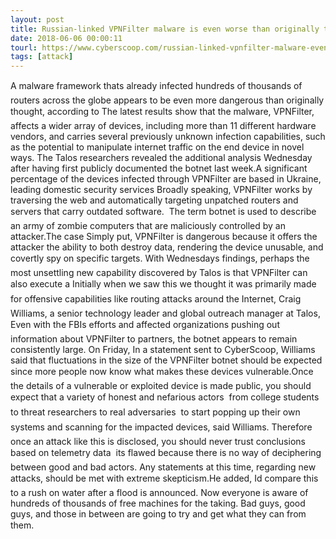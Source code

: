 ```yaml
---
layout: post
title: Russian-linked VPNFilter malware is even worse than originally thought, new research suggests
date: 2018-06-06 00:00:11
tourl: https://www.cyberscoop.com/russian-linked-vpnfilter-malware-even-worse-originally-thought-new-research-suggests/?category_news=technology
tags: [attack]
---
```

A malware framework thats already infected hundreds of thousands of routers across the globe appears to be even more dangerous than originally thought, according to The latest results show that the malware, VPNFilter, affects a wider array of devices, including more than 11 different hardware vendors, and carries several previously unknown infection capabilities, such as the potential to manipulate internet traffic on the end device in novel ways. The Talos researchers revealed the additional analysis Wednesday after having first publicly documented the botnet last week.A significant percentage of the devices infected through VPNFilter are based in Ukraine, leading domestic security services Broadly speaking, VPNFilter works by traversing the web and automatically targeting unpatched routers and servers that carry outdated software.  The term botnet is used to describe an army of zombie computers that are maliciously controlled by an attacker.The case Simply put, VPNFilter is dangerous because it offers the attacker the ability to both destroy data, rendering the device unusable, and covertly spy on specific targets. With Wednesdays findings, perhaps the most unsettling new capability discovered by Talos is that VPNFilter can also execute a Initially when we saw this we thought it was primarily made for offensive capabilities like routing attacks around the Internet, Craig Williams, a senior technology leader and global outreach manager at Talos, Even with the FBIs efforts and affected organizations pushing out information about VPNFilter to partners, the botnet appears to remain consistently large. On Friday, In a statement sent to CyberScoop, Williams said that fluctuations in the size of the VPNFilter botnet should be expected since more people now know what makes these devices vulnerable.Once the details of a vulnerable or exploited device is made public, you should expect that a variety of honest and nefarious actors  from college students to threat researchers to real adversaries  to start popping up their own systems and scanning for the impacted devices, said Williams. Therefore once an attack like this is disclosed, you should never trust conclusions based on telemetry data  its flawed because there is no way of deciphering between good and bad actors. Any statements at this time, regarding new attacks, should be met with extreme skepticism.He added, Id compare this to a rush on water after a flood is announced. Now everyone is aware of hundreds of thousands of free machines for the taking. Bad guys, good guys, and those in between are going to try and get what they can from them.